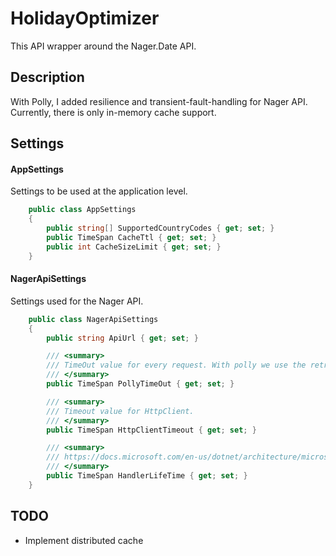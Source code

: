 # HolidayOptimizer

This API wrapper around the Nager.Date API. 

## Description

With Polly, I added resilience and transient-fault-handling for Nager API. Currently, there is only in-memory cache support. 

## Settings

#### AppSettings

Settings to be used at the application level. 

```c#
    public class AppSettings
    {
        public string[] SupportedCountryCodes { get; set; }
        public TimeSpan CacheTtl { get; set; }
        public int CacheSizeLimit { get; set; }
    }
```

#### NagerApiSettings

Settings used for the Nager API.

```c#
    public class NagerApiSettings
    {
        public string ApiUrl { get; set; }

        /// <summary>
        /// TimeOut value for every request. With polly we use the retry policy for timeout. 
        /// </summary>
        public TimeSpan PollyTimeOut { get; set; }

        /// <summary>
        /// Timeout value for HttpClient.
        /// </summary>
        public TimeSpan HttpClientTimeout { get; set; }

        /// <summary>
        /// https://docs.microsoft.com/en-us/dotnet/architecture/microservices/implement-resilient-applications/use-httpclientfactory-to-implement-resilient-http-requests#httpclient-lifetimes
        /// </summary>
        public TimeSpan HandlerLifeTime { get; set; }
    }
```

## TODO

- Implement distributed cache


